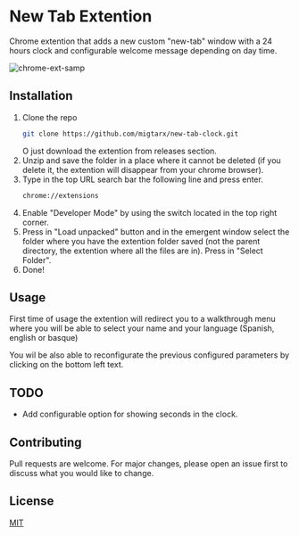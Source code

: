 

# New Tab Extention

Chrome extention that adds a new custom "new-tab" window with a 24 hours clock and configurable welcome message depending on day time. 

![chrome-ext-samp](https://user-images.githubusercontent.com/63917673/134425091-2fb8fc56-8ef8-4680-9db0-25b681131be1.PNG)

## Installation
1. Clone the repo
   ```sh
   git clone https://github.com/migtarx/new-tab-clock.git
   ``` 
   O just download the extention from releases section.
2. Unzip and save the folder in a place where it cannot be deleted (if you delete it, the extention will disappear from your chrome browser).
3. Type in the top URL search bar the following line and press enter.
    ```sh
   chrome://extensions
   ```
4. Enable "Developer Mode" by using the switch located in the top right corner.
5. Press in "Load unpacked" button and in the emergent window select the folder where you have the extention folder saved (not the parent directory, the extention where all the files are in). Press in "Select Folder". 
6. Done!

## Usage

First time of usage the extention will redirect you to a walkthrough menu where you will be able to select your name and your language (Spanish, english or basque)

You wil be also able to reconfigurate the previous configured parameters by clicking on the bottom left text.

## TODO
* Add configurable option for showing seconds in the clock.

## Contributing
Pull requests are welcome. For major changes, please open an issue first to discuss what you would like to change.

## License
[MIT](https://choosealicense.com/licenses/mit/)
